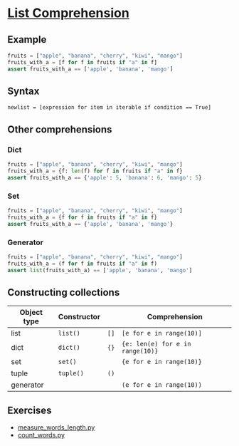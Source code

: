 # [List Comprehension][]

## Example
```python
fruits = ["apple", "banana", "cherry", "kiwi", "mango"]
fruits_with_a = [f for f in fruits if "a" in f]
assert fruits_with_a == ['apple', 'banana', 'mango']
```

## Syntax
```
newlist = [expression for item in iterable if condition == True]
```

## Other comprehensions

### Dict
```python
fruits = ["apple", "banana", "cherry", "kiwi", "mango"]
fruits_with_a = {f: len(f) for f in fruits if "a" in f}
assert fruits_with_a == {'apple': 5, 'banana': 6, 'mango': 5}
```

### Set
```python
fruits = ["apple", "banana", "cherry", "kiwi", "mango"]
fruits_with_a = {f for f in fruits if "a" in f}
assert fruits_with_a == {'apple', 'banana', 'mango'}
```

### Generator
```python
fruits = ["apple", "banana", "cherry", "kiwi", "mango"]
fruits_with_a = (f for f in fruits if "a" in f)
assert list(fruits_with_a) == ['apple', 'banana', 'mango']
```

## Constructing collections

| Object type | Constructor |      | Comprehension                    |
|-------------|-------------|------|----------------------------------|
| list        | `list()`    | `[]` | `[e for e in range(10)]`         |
| dict        | `dict()`    | `{}` | `{e: len(e) for e in range(10)}` |
| set         | `set()`     |      | `{e for e in range(10)}`         |
| tuple       | `tuple()`   | `()` |                                  |
| generator   |             |      | `(e for e in range(10))`         |


## Exercises
* [measure_words_length.py](measure_words_length.py)
* [count_words.py](count_words.py)

[List Comprehension]: https://www.w3schools.com/python/python_lists_comprehension.asp
